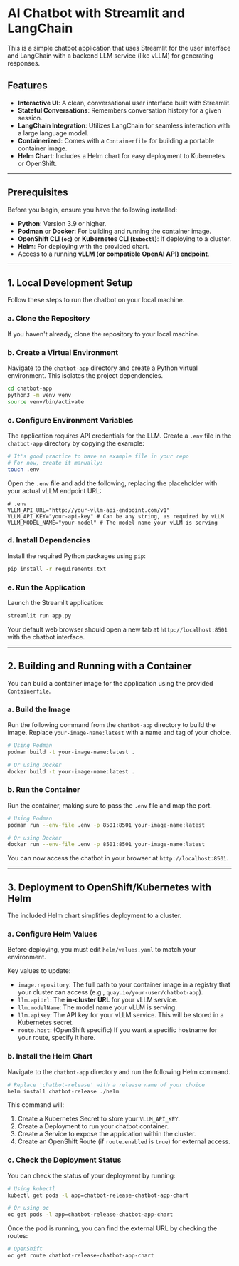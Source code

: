 # AI Chatbot with Streamlit and LangChain

This is a simple chatbot application that uses Streamlit for the user interface and LangChain with a backend LLM service (like vLLM) for generating responses.

## Features

*   **Interactive UI**: A clean, conversational user interface built with Streamlit.
*   **Stateful Conversations**: Remembers conversation history for a given session.
*   **LangChain Integration**: Utilizes LangChain for seamless interaction with a large language model.
*   **Containerized**: Comes with a `Containerfile` for building a portable container image.
*   **Helm Chart**: Includes a Helm chart for easy deployment to Kubernetes or OpenShift.

---

## Prerequisites

Before you begin, ensure you have the following installed:

*   **Python**: Version 3.9 or higher.
*   **Podman** or **Docker**: For building and running the container image.
*   **OpenShift CLI (`oc`)** or **Kubernetes CLI (`kubectl`)**: If deploying to a cluster.
*   **Helm**: For deploying with the provided chart.
*   Access to a running **vLLM (or compatible OpenAI API) endpoint**.

---

## 1. Local Development Setup

Follow these steps to run the chatbot on your local machine.

### a. Clone the Repository

If you haven't already, clone the repository to your local machine.

### b. Create a Virtual Environment

Navigate to the `chatbot-app` directory and create a Python virtual environment. This isolates the project dependencies.

```bash
cd chatbot-app
python3 -m venv venv
source venv/bin/activate
```

### c. Configure Environment Variables

The application requires API credentials for the LLM. Create a `.env` file in the `chatbot-app` directory by copying the example:

```bash
# It's good practice to have an example file in your repo
# For now, create it manually:
touch .env
```

Open the `.env` file and add the following, replacing the placeholder with your actual vLLM endpoint URL:

```plaintext
# .env
VLLM_API_URL="http://your-vllm-api-endpoint.com/v1"
VLLM_API_KEY="your-api-key" # Can be any string, as required by vLLM
VLLM_MODEL_NAME="your-model" # The model name your vLLM is serving
```

### d. Install Dependencies

Install the required Python packages using `pip`:

```bash
pip install -r requirements.txt
```

### e. Run the Application

Launch the Streamlit application:

```bash
streamlit run app.py
```

Your default web browser should open a new tab at `http://localhost:8501` with the chatbot interface.

---

## 2. Building and Running with a Container

You can build a container image for the application using the provided `Containerfile`.

### a. Build the Image

Run the following command from the `chatbot-app` directory to build the image. Replace `your-image-name:latest` with a name and tag of your choice.

```bash
# Using Podman
podman build -t your-image-name:latest .

# Or using Docker
docker build -t your-image-name:latest .
```

### b. Run the Container

Run the container, making sure to pass the `.env` file and map the port.

```bash
# Using Podman
podman run --env-file .env -p 8501:8501 your-image-name:latest

# Or using Docker
docker run --env-file .env -p 8501:8501 your-image-name:latest
```

You can now access the chatbot in your browser at `http://localhost:8501`.

---

## 3. Deployment to OpenShift/Kubernetes with Helm

The included Helm chart simplifies deployment to a cluster.

### a. Configure Helm Values

Before deploying, you must edit `helm/values.yaml` to match your environment.

Key values to update:
*   `image.repository`: The full path to your container image in a registry that your cluster can access (e.g., `quay.io/your-user/chatbot-app`).
*   `llm.apiUrl`: The **in-cluster URL** for your vLLM service.
*   `llm.modelName`: The model name your vLLM is serving.
*   `llm.apiKey`: The API key for your vLLM service. This will be stored in a Kubernetes secret.
*   `route.host`: (OpenShift specific) If you want a specific hostname for your route, specify it here.

### b. Install the Helm Chart

Navigate to the `chatbot-app` directory and run the following Helm command.

```bash
# Replace 'chatbot-release' with a release name of your choice
helm install chatbot-release ./helm
```

This command will:
1.  Create a Kubernetes Secret to store your `VLLM_API_KEY`.
2.  Create a Deployment to run your chatbot container.
3.  Create a Service to expose the application within the cluster.
4.  Create an OpenShift Route (if `route.enabled` is `true`) for external access.

### c. Check the Deployment Status

You can check the status of your deployment by running:

```bash
# Using kubectl
kubectl get pods -l app=chatbot-release-chatbot-app-chart

# Or using oc
oc get pods -l app=chatbot-release-chatbot-app-chart
```

Once the pod is running, you can find the external URL by checking the routes:

```bash
# OpenShift
oc get route chatbot-release-chatbot-app-chart
``` 